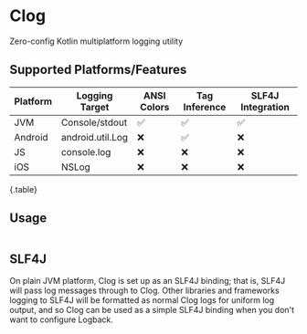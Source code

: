 # Clog

Zero-config Kotlin multiplatform logging utility

## Supported Platforms/Features

| Platform | Logging Target   | ANSI Colors | Tag Inference | SLF4J Integration |
| -------- | ---------------- | ----------- | ------------- | ----------------- |
| JVM      | Console/stdout   | ✅          | ✅             | ✅                |
| Android  | android.util.Log | ❌          | ✅             | ❌                |
| JS       | console.log      | ❌          | ❌             | ❌                |
| iOS      | NSLog            | ❌          | ❌             | ❌                |
{.table}

## Usage

```kotlin

```

## SLF4J

On plain JVM platform, Clog is set up as an SLF4J binding; that is, SLF4J will pass log messages through to Clog. Other 
libraries and frameworks logging to SLF4J will be formatted as normal Clog logs for uniform log output, and so Clog can
be used as a simple SLF4J binding when you don't want to configure Logback.
